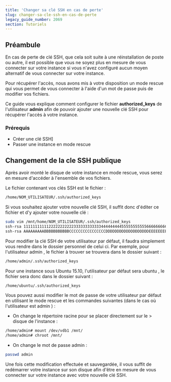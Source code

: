 ```yaml
---
title: 'Changer sa clé SSH en cas de perte'
slug: changer-sa-cle-ssh-en-cas-de-perte
legacy_guide_number: 2069
section: Tutoriels
---
```


## Préambule

En cas de perte de clé SSH, que cela soit suite à une réinstallation de poste ou autre, il est possible que vous ne soyez plus en mesure de vous connecter sur votre instance si vous n'avez configuré aucun moyen alternatif de vous connecter sur votre instance.

Pour récupérer l'accès, nous avons mis à votre disposition un mode rescue qui vous permet de vous connecter à l'aide d'un mot de passe puis de modifier vos fichiers.

Ce guide vous explique comment configurer le fichier  **authorized_keys**  de l'utilisateur  **admin**  afin de pouvoir ajouter une nouvelle clé SSH pour récupérer l'accès à votre instance.

### Prérequis

- Créer une clé SSH]
- Passer une instance en mode rescue

## Changement de la cle SSH publique

Après avoir monté le disque de votre instance en mode rescue, vous serez en mesure d'accéder à l'ensemble de vos fichiers.

Le fichier contenant vos clés SSH est le fichier :

```sh
/home/NOM_UTILISATEUR/.ssh/authorized_keys
```

Si vous souhaitez ajouter votre nouvelle clé SSH, il suffit donc d'éditer ce fichier et d'y ajouter votre nouvelle clé :

```sh
sudo vim /mnt/home/NOM_UTILISATEUR/.ssh/authorized_keys
ssh-rsa 1111111111122222222222333333333333444444444555555555556666666666777777777778888888888999999900000000000000000000000000== old@sshkey
ssh-rsa AAAAAAAAABBBBBBBBBBBCCCCCCCCCCCCCCCCDDDDDDDDDDDDDDDDDDDEEEEEEEEEEEFFFFFFFFFFFFFGGGGGGGGGGGGGhhhhhhhhhhhhhhhhhhhhhhhhhh== new@sshkey
```

Pour modifier la clé SSH de votre utilisateur par défaut, il faudra simplement vous rendre dans le dossier personnel de celui ci. Par exemple, pour l'utilisateur  admin , le fichier à trouver se trouvera dans le dossier suivant :

```sh
/home/admin/.ssh/authorized_keys
```

Pour une instance sous Ubuntu 15.10, l'utilisateur par défaut sera  ubuntu , le fichier sera donc dans le dossier suivant :

```sh
/home/ubuntu/.ssh/authorized_keys
```

Vous pouvez aussi modifier le mot de passe de votre utilisateur par défaut en utilisant le mode rescue et les commandes suivantes (dans le cas où l'utilisateur est  admin ) :

- On change le répertoire racine pour se placer directement sur le > disque de l'instance :

```sh
/home/admin# mount /dev/vdb1 /mnt/
/home/admin# chroot /mnt/
```

- On change le mot de passe admin :

```sh
passwd admin
```

Une fois cette modification effectuée et sauvegardée, il vous suffit de redémarrer votre instance sur son disque afin d'être en mesure de vous connecter sur votre instance avec votre nouvelle clé SSH.